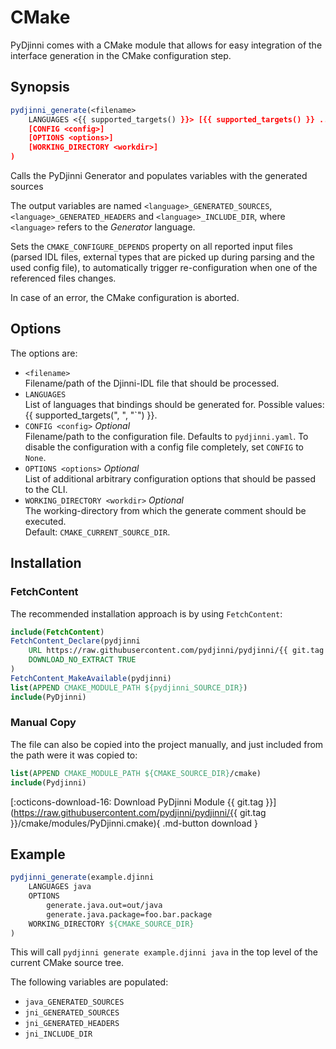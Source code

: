 # CMake

PyDjinni comes with a CMake module that allows for easy integration of the interface generation
in the CMake configuration step.

## Synopsis

```cmake
pydjinni_generate(<filename>
    LANGUAGES <{{ supported_targets() }}> [{{ supported_targets() }} ...]
    [CONFIG <config>]
    [OPTIONS <options>]
    [WORKING_DIRECTORY <workdir>]
)
```

Calls the PyDjinni Generator and populates variables with the generated sources

The output variables are named `<language>_GENERATED_SOURCES`, `<language>_GENERATED_HEADERS` and 
`<language>_INCLUDE_DIR`, where `<language>` refers to the *Generator* language.

Sets the `CMAKE_CONFIGURE_DEPENDS` property on all reported input files (parsed IDL files, external types that are 
picked up during parsing and the used config file), to automatically trigger re-configuration when one of the 
referenced files changes.

In case of an error, the CMake configuration is aborted.

## Options

The options are:

* `<filename>`<br>Filename/path of the Djinni-IDL file that should be processed.
* `LANGUAGES`<br>List of languages that bindings should be generated for. 
  Possible values: {{ supported_targets(", ", "`") }}.
* `CONFIG <config>` *Optional*<br>Filename/path to the configuration file. Defaults to `pydjinni.yaml`. To disable the
  configuration with a config file completely, set `CONFIG` to `None`.
* `OPTIONS <options>` *Optional*<br>List of additional arbitrary configuration options that should be passed to the CLI.
* `WORKING_DIRECTORY <workdir>` *Optional*<br>The working-directory from which the generate comment should be executed.
  <br>Default: `CMAKE_CURRENT_SOURCE_DIR`.

## Installation

### FetchContent

The recommended installation approach is by using `FetchContent`:

```cmake
include(FetchContent)
FetchContent_Declare(pydjinni
    URL https://raw.githubusercontent.com/pydjinni/pydjinni/{{ git.tag }}/cmake/modules/PyDjinni.cmake
    DOWNLOAD_NO_EXTRACT TRUE
)
FetchContent_MakeAvailable(pydjinni)
list(APPEND CMAKE_MODULE_PATH ${pydjinni_SOURCE_DIR})
include(PyDjinni)
```

### Manual Copy

The file can also be copied into the project manually, and just included from the path were it was copied to:

```cmake
list(APPEND CMAKE_MODULE_PATH ${CMAKE_SOURCE_DIR}/cmake)
include(Pydjinni)
```

[:octicons-download-16: Download PyDjinni Module {{ git.tag }}](https://raw.githubusercontent.com/pydjinni/pydjinni/{{ git.tag }}/cmake/modules/PyDjinni.cmake){ .md-button download }


## Example

```cmake
pydjinni_generate(example.djinni
    LANGUAGES java
    OPTIONS
        generate.java.out=out/java
        generate.java.package=foo.bar.package
    WORKING_DIRECTORY ${CMAKE_SOURCE_DIR}
)
```

This will call `pydjinni generate example.djinni java` in the top level of the current CMake source tree.

The following variables are populated:

- `java_GENERATED_SOURCES`
- `jni_GENERATED_SOURCES`
- `jni_GENERATED_HEADERS`
- `jni_INCLUDE_DIR`

